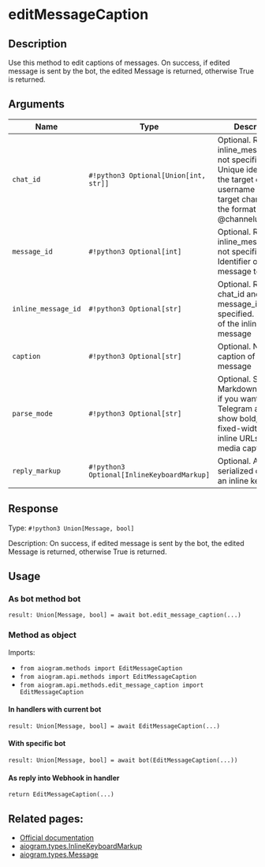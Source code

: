 # editMessageCaption

## Description

Use this method to edit captions of messages. On success, if edited message is sent by the bot, the edited Message is returned, otherwise True is returned.


## Arguments

| Name | Type | Description |
| - | - | - |
| `chat_id` | `#!python3 Optional[Union[int, str]]` | Optional. Required if inline_message_id is not specified. Unique identifier for the target chat or username of the target channel (in the format @channelusername) |
| `message_id` | `#!python3 Optional[int]` | Optional. Required if inline_message_id is not specified. Identifier of the message to edit |
| `inline_message_id` | `#!python3 Optional[str]` | Optional. Required if chat_id and message_id are not specified. Identifier of the inline message |
| `caption` | `#!python3 Optional[str]` | Optional. New caption of the message |
| `parse_mode` | `#!python3 Optional[str]` | Optional. Send Markdown or HTML, if you want Telegram apps to show bold, italic, fixed-width text or inline URLs in the media caption. |
| `reply_markup` | `#!python3 Optional[InlineKeyboardMarkup]` | Optional. A JSON-serialized object for an inline keyboard. |



## Response

Type: `#!python3 Union[Message, bool]`

Description: On success, if edited message is sent by the bot, the edited Message is returned, otherwise True is returned.


## Usage


### As bot method bot

```python3
result: Union[Message, bool] = await bot.edit_message_caption(...)
```

### Method as object

Imports:

- `from aiogram.methods import EditMessageCaption`
- `from aiogram.api.methods import EditMessageCaption`
- `from aiogram.api.methods.edit_message_caption import EditMessageCaption`

#### In handlers with current bot
```python3
result: Union[Message, bool] = await EditMessageCaption(...)
```

#### With specific bot
```python3
result: Union[Message, bool] = await bot(EditMessageCaption(...))
```
#### As reply into Webhook in handler
```python3
return EditMessageCaption(...)
```



## Related pages:

- [Official documentation](https://core.telegram.org/bots/api#editmessagecaption)
- [aiogram.types.InlineKeyboardMarkup](../types/inline_keyboard_markup.md)
- [aiogram.types.Message](../types/message.md)
